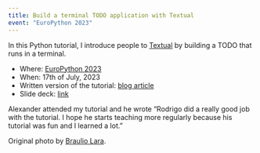 ```yaml
---
title: Build a terminal TODO application with Textual
event: "EuroPython 2023"
---
```


In this Python tutorial, I introduce people to [Textual](https://github.com/textualize/textual) by building a TODO that runs in a terminal.

 - Where: [EuroPython 2023](http://ep2023.europython.eu/session/build-a-te...)
 - When: 17th of July, 2023
 - Written version of the tutorial: [blog article][article]
 - Slide deck: [link](https://github.com/Textualize/TODO-tutorial)

Alexander attended my tutorial and he wrote “Rodrigo did a really good job with the tutorial. I hope he starts teaching more regularly because his tutorial was fun and I learned a lot.”

Original photo by [Braulio Lara](https://brauliolaraph.com).

[article]: /blog/textual-for-beginners
